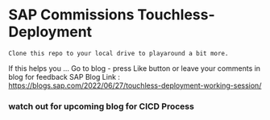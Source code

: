 # SAP Commissions Touchless-Deployment

```
Clone this repo to your local drive to playaround a bit more.
```
If this helps you ... Go to blog - press Like button or leave your comments in blog for feedback
SAP Blog Link : https://blogs.sap.com/2022/06/27/touchless-deployment-working-session/


### watch out for upcoming blog for CICD Process
